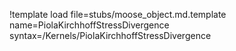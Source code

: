 !template load file=stubs/moose_object.md.template name=PiolaKirchhoffStressDivergence syntax=/Kernels/PiolaKirchhoffStressDivergence